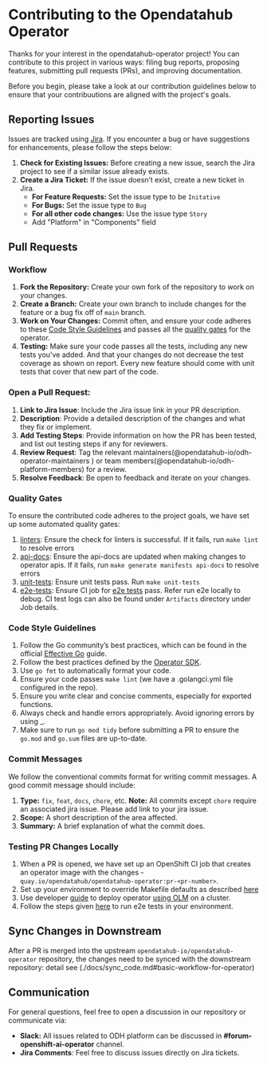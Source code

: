 # Contributing to the Opendatahub Operator

Thanks for your interest in the opendatahub-operator project! You can contribute to this project in various ways: filing bug reports, proposing features, submitting pull requests (PRs), and improving documentation.

Before you begin, please take a look at our contribution guidelines below to ensure that your contribuutions are aligned with the project's goals.

## Reporting Issues
Issues are tracked using [Jira](https://issues.redhat.com/secure/RapidBoard.jspa?rapidView=18680#). If you encounter a bug or have suggestions for enhancements, please follow the steps below:

1. **Check for Existing Issues:** Before creating a new issue, search the Jira project to see if a similar issue already exists.
2. **Create a Jira Ticket:** If the issue doesn’t exist, create a new ticket in Jira. 
   - **For Feature Requests:**  Set the issue type to be `Initative`
   - **For Bugs:** Set the issue type to `Bug`
   - **For all other code changes:** Use the issue type `Story`
   - Add "Platform" in "Components" field

## Pull Requests

### Workflow

1. **Fork the Repository:** Create your own fork of the repository to work on your changes.
2. **Create a Branch:** Create your own branch to include changes for the feature or a bug fix off of `main` branch.
3. **Work on Your Changes:** Commit often, and ensure your code adheres to these [Code Style Guidelines](#code-style-guidelines) and passes all the [quality gates](#quality-gates) for the operator.
4. **Testing:** Make sure your code passes all the tests, including any new tests you've added. And that your changes do not decrease the test coverage as shown on report. Every new feature should come with unit tests that cover that new part of the code.

### Open a Pull Request:

1. **Link to Jira Issue**: Include the Jira issue link in your PR description.
2. **Description**: Provide a detailed description of the changes and what they fix or implement.
3. **Add Testing Steps**: Provide information on how the PR has been tested, and list out testing steps if any for reviewers.
4. **Review Request**: Tag the relevant maintainers(@opendatahub-io/odh-operator-maintainers ) or team members(@opendatahub-io/odh-platform-members) for a review.
5. **Resolve Feedback**: Be open to feedback and iterate on your changes.

### Quality Gates

To ensure the contributed code adheres to the project goals, we have set up some automated quality gates:

1. [linters](https://github.com/opendatahub-io/opendatahub-operator/blob/main/.github/workflows/linter.yaml): Ensure the check for linters is successful. If it fails, run `make lint` to resolve errors
2. [api-docs](https://github.com/opendatahub-io/opendatahub-operator/blob/main/.github/workflows/check-file-updates.yaml): Ensure the api-docs are updated when making changes to operator apis. If it fails, run `make generate manifests api-docs` to resolve errors
3. [unit-tests](https://github.com/opendatahub-io/opendatahub-operator/blob/main/.github/workflows/unit-tests.yaml): Ensure unit tests pass. Run `make unit-tests`
4. [e2e-tests](https://prow.ci.openshift.org/job-history/gs/test-platform-results/pr-logs/directory/pull-ci-opendatahub-io-opendatahub-operator-main-opendatahub-operator-e2e): Ensure CI job for [e2e tests](https://github.com/opendatahub-io/opendatahub-operator/tree/main/tests/e2e) pass. Refer run e2e locally to debug. CI test logs can also be found under `Artifacts` directory under Job details.

### Code Style Guidelines

1. Follow the Go community’s best practices, which can be found in the official [Effective Go](https://go.dev/doc/effective_go) guide.
2. Follow the best practices defined by the [Operator SDK](https://sdk.operatorframework.io/docs/best-practices/).
3. Use `go fmt` to automatically format your code.
4. Ensure your code passes `make lint` (we have a .golangci.yml file configured in the repo).
5. Ensure you write clear and concise comments, especially for exported functions.
6. Always check and handle errors appropriately. Avoid ignoring errors by using _.
7. Make sure to run `go mod tidy` before submitting a PR to ensure the `go.mod` and `go.sum` files are up-to-date.

### Commit Messages

We follow the conventional commits format for writing commit messages. A good commit message should include:
1. **Type:** `fix`, `feat`, `docs`, `chore`, etc. **Note:** All commits except `chore` require an associated jira issue. Please add link to your jira issue.
2. **Scope:** A short description of the area affected.
3. **Summary:** A brief explanation of what the commit does.

### Testing PR Changes Locally

1. When a PR is opened, we have set up an OpenShift CI job that creates an operator image with the changes - `quay.io/opendatahub/opendatahub-operator:pr-<pr-number>`.
2. Set up your environment to override Makefile defaults as described [here](./docs/troubleshooting.md#using-a-localmk-file-to-override-makefile-variables-for-your-development-environment)
3. Use developer [guide](./README.md#developer-guide) to deploy operator [using OLM](./README.md#deployment) on a cluster.
4. Follow the steps given [here](./README.md#run-e2e-tests) to run e2e tests in your environment.

## Sync Changes in Downstream

After a PR is merged into the upstream `opendatahub-io/opendatahub-operator` repository, the changes need to be synced with the downstream repository:
detail see (./docs/sync_code.md#basic-workflow-for-operator)

## Communication

For general questions, feel free to open a discussion in our repository or communicate via:

- **Slack:** All issues related to ODH platform can be discussed in **#forum-openshift-ai-operator** channel.
- **Jira Comments**: Feel free to discuss issues directly on Jira tickets.